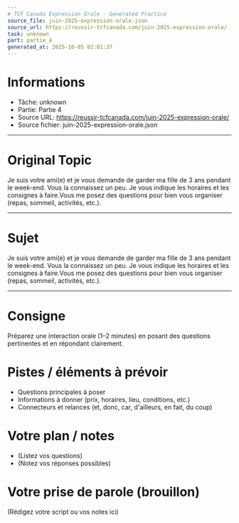 ```yaml
---
# TCF Canada Expression Orale - Generated Practice
source_file: juin-2025-expression-orale.json
source_url: https://reussir-tcfcanada.com/juin-2025-expression-orale/
task: unknown
part: partie_4
generated_at: 2025-10-05 02:01:37
---
```


# Informations
- Tâche: unknown
- Partie: Partie 4
- Source URL: https://reussir-tcfcanada.com/juin-2025-expression-orale/
- Source fichier: juin-2025-expression-orale.json

---

# Original Topic
Je suis votre ami(e) et je vous demande de garder ma fille de 3 ans pendant le week-end. Vous la connaissez un peu. Je vous indique les horaires et les consignes à faire.Vous me posez des questions pour bien vous organiser (repas, sommeil, activités, etc.).

---

# Sujet
Je suis votre ami(e) et je vous demande de garder ma fille de 3 ans pendant le week-end. Vous la connaissez un peu. Je vous indique les horaires et les consignes à faire.Vous me posez des questions pour bien vous organiser (repas, sommeil, activités, etc.).

---
# Consigne
Préparez une interaction orale (1–2 minutes) en posant des questions pertinentes et en répondant clairement.

# Pistes / éléments à prévoir
- Questions principales à poser
- Informations à donner (prix, horaires, lieu, conditions, etc.)
- Connecteurs et relances (et, donc, car, d'ailleurs, en fait, du coup)

# Votre plan / notes
- (Listez vos questions)
- (Notez vos réponses possibles)

# Votre prise de parole (brouillon)
(Rédigez votre script ou vos notes ici)
